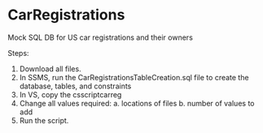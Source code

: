 # CarRegistrations
Mock SQL DB for US car registrations and their owners</br>

Steps:</br>
1. Download all files.
2. In SSMS, run the CarRegistrationsTableCreation.sql file to create the database, tables, and constraints
3. In VS, copy the csscriptcarreg
4. Change all values required:
  a. locations of files
  b. number of values to add
5. Run the script.
